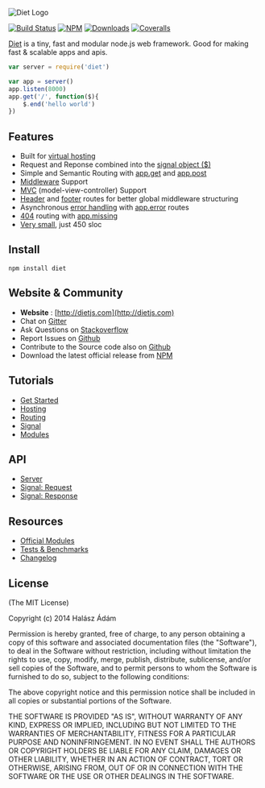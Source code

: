 ![Diet Logo](http://i.imgur.com/Dasjkkp.png)

[![Build Status](http://img.shields.io/travis/adamhalasz/diet.svg?style=flat)](https://travis-ci.org/adamhalasz/diet) [![NPM](http://img.shields.io/npm/v/diet.svg?style=flat)](https://www.npmjs.org/package/diet) [![Downloads](http://img.shields.io/npm/dm/diet.svg?style=flat)](https://www.npmjs.org/package/diet) [![Coveralls](http://img.shields.io/coveralls/adamhalasz/diet.svg?style=flat)](https://coveralls.io/r/adamhalasz/diet)


[Diet](http://dietjs.com) is a tiny, fast and modular node.js web framework. Good for making fast & scalable apps and apis.
```javascript
var server = require('diet')

var app = server()
app.listen(8000)
app.get('/', function($){
	$.end('hello world')
})
```

## Features 
- Built for [virtual hosting](http://dietjs.com/tutorials/host#) 
- Request and Reponse combined into the [signal object ($)](http://dietjs.com/tutorials/signal#)
- Simple and Semantic Routing with [app.get](http://dietjs.com/api/server#app.get) and [app.post](http://dietjs.com/api/server#app.post)
- [Middleware](http://dietjs.com/tutorials/router#middleware) Support
- [MVC](http://dietjs.com/tutorials/api/server#app.model) (model-view-controller) Support
- [Header](http://dietjs.com/tutorials/router#header) and [footer](http://dietjs.com/tutorials/router#footer) routes for better global middleware structuring
- Asynchronous [error handling](http://dietjs.com/tutorials/router#error) with [app.error](http://dietjs.com/api/server#app.error) routes
- [404](http://dietjs.com/tutorials/router#missing) routing with [app.missing](http://dietjs.com/api/server#app.missing)
- [Very small](http://dietjs.com/resources/comparison#sloc), just 450 sloc

## Install
```
npm install diet
```

## Website & Community
- **Website** : [http://dietjs.com](http://dietjs.com)
- Chat on [Gitter](https://gitter.im/adamhalasz/diet)
- Ask Questions on [Stackoverflow](http://stackoverflow.com/questions/ask)
- Report Issues on [Github](https://github.com/adamhalasz/diet/issues)
- Contribute to the Source code also on [Github](https://github.com/adamhalasz/diet)
- Download the latest official release from [NPM](https://www.npmjs.org/package/diet)

## Tutorials
- [Get Started](http://dietjs.com/tutorials/get_started)
- [Hosting](http://dietjs.com/tutorials/host)
- [Routing](http://dietjs.com/tutorials/router)
- [Signal](http://dietjs.com/tutorials/signal)
- [Modules](http://dietjs.com/tutorials/modules)

## API
- [Server](http://dietjs.com/api/server)
- [Signal: Request](http://dietjs.com/api/signal/request)
- [Signal: Response](http://dietjs.com/api/signal/response)

## Resources
- [Official Modules](http://dietjs.com/resources/modules)
- [Tests & Benchmarks](http://dietjs.com/resources/comparison)
- [Changelog](https://github.com/adamhalasz/diet/blob/master/Changelog.md)

## License
(The MIT License)

Copyright (c) 2014 Halász Ádám

Permission is hereby granted, free of charge, to any person obtaining a copy of this software and associated documentation files (the "Software"), to deal in the Software without restriction, including without limitation the rights to use, copy, modify, merge, publish, distribute, sublicense, and/or sell copies of the Software, and to permit persons to whom the Software is furnished to do so, subject to the following conditions:

The above copyright notice and this permission notice shall be included in all copies or substantial portions of the Software.

THE SOFTWARE IS PROVIDED "AS IS", WITHOUT WARRANTY OF ANY KIND, EXPRESS OR IMPLIED, INCLUDING BUT NOT LIMITED TO THE WARRANTIES OF MERCHANTABILITY, FITNESS FOR A PARTICULAR PURPOSE AND NONINFRINGEMENT. IN NO EVENT SHALL THE AUTHORS OR COPYRIGHT HOLDERS BE LIABLE FOR ANY CLAIM, DAMAGES OR OTHER LIABILITY, WHETHER IN AN ACTION OF CONTRACT, TORT OR OTHERWISE, ARISING FROM, OUT OF OR IN CONNECTION WITH THE SOFTWARE OR THE USE OR OTHER DEALINGS IN THE SOFTWARE.